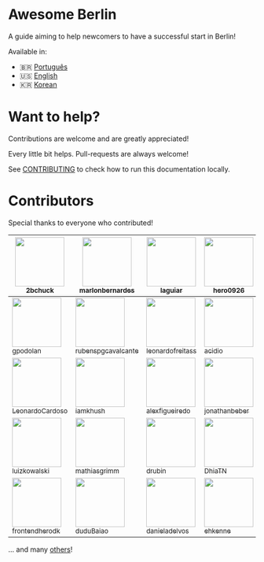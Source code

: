 # Awesome Berlin
A guide aiming to help newcomers to have a successful start in Berlin!

Available in:

- :brazil: [Português](https://marlonbernardes.github.io/awesome-berlin/pt-br/)
- :us: [English](https://marlonbernardes.github.io/awesome-berlin/en/)
- :kr: [Korean](https://marlonbernardes.github.io/awesome-berlin/kr/)

# Want to help?
Contributions are welcome and are greatly appreciated!

Every little bit helps. Pull-requests are always welcome!

See [CONTRIBUTING](./CONTRIBUTING.md) to check how to run this documentation locally.

# Contributors

Special thanks to everyone who contributed!

<!-- contributors:start -->
 | [<img src="https://avatars0.githubusercontent.com/u/1901968?v=4" width="100px" /><br /><sub>2bchuck</sub>](https://github.com/2bchuck) | [<img src="https://avatars1.githubusercontent.com/u/2975955?v=4" width="100px" /><br /><sub>marlonbernardes</sub>](https://github.com/marlonbernardes) | [<img src="https://avatars3.githubusercontent.com/u/6086?v=4" width="100px" /><br /><sub>laguiar</sub>](https://github.com/laguiar) | [<img src="https://avatars0.githubusercontent.com/u/24406427?v=4" width="100px" /><br /><sub>hero0926</sub>](https://github.com/hero0926) | [<img src="https://avatars0.githubusercontent.com/u/4949000?v=4" width="100px" /><br /><sub>gregdeane</sub>](https://github.com/gregdeane)
|---|---|---|---|---|
 | [<img src="https://avatars1.githubusercontent.com/u/29275608?v=4" width="100px" /><br /><sub>gpodolan</sub>](https://github.com/gpodolan) | [<img src="https://avatars2.githubusercontent.com/u/739913?v=4" width="100px" /><br /><sub>rubenspgcavalcante</sub>](https://github.com/rubenspgcavalcante) | [<img src="https://avatars1.githubusercontent.com/u/8210163?v=4" width="100px" /><br /><sub>leonardofreitass</sub>](https://github.com/leonardofreitass) | [<img src="https://avatars1.githubusercontent.com/u/551895?v=4" width="100px" /><br /><sub>acidio</sub>](https://github.com/acidio) | [<img src="https://avatars3.githubusercontent.com/u/446112?v=4" width="100px" /><br /><sub>pedrovitti</sub>](https://github.com/pedrovitti)
 | [<img src="https://avatars0.githubusercontent.com/u/1775157?v=4" width="100px" /><br /><sub>LeonardoCardoso</sub>](https://github.com/LeonardoCardoso) | [<img src="https://avatars1.githubusercontent.com/u/404460?v=4" width="100px" /><br /><sub>iamkhush</sub>](https://github.com/iamkhush) | [<img src="https://avatars0.githubusercontent.com/u/944615?v=4" width="100px" /><br /><sub>alexfigueiredo</sub>](https://github.com/alexfigueiredo) | [<img src="https://avatars1.githubusercontent.com/u/8309341?v=4" width="100px" /><br /><sub>jonathanbeber</sub>](https://github.com/jonathanbeber) | [<img src="https://avatars1.githubusercontent.com/u/88917?v=4" width="100px" /><br /><sub>nicbou</sub>](https://github.com/nicbou)
 | [<img src="https://avatars1.githubusercontent.com/u/112706?v=4" width="100px" /><br /><sub>luizkowalski</sub>](https://github.com/luizkowalski) | [<img src="https://avatars2.githubusercontent.com/u/450069?v=4" width="100px" /><br /><sub>mathiasgrimm</sub>](https://github.com/mathiasgrimm) | [<img src="https://avatars0.githubusercontent.com/u/237513?v=4" width="100px" /><br /><sub>drubin</sub>](https://github.com/drubin) | [<img src="https://avatars3.githubusercontent.com/u/2914703?v=4" width="100px" /><br /><sub>DhiaTN</sub>](https://github.com/DhiaTN) | [<img src="https://avatars1.githubusercontent.com/u/502575?v=4" width="100px" /><br /><sub>fernandosouza</sub>](https://github.com/fernandosouza)
 | [<img src="https://avatars2.githubusercontent.com/u/1649432?v=4" width="100px" /><br /><sub>frontendherodk</sub>](https://github.com/frontendherodk) | [<img src="https://avatars3.githubusercontent.com/u/36678?v=4" width="100px" /><br /><sub>duduBaiao</sub>](https://github.com/duduBaiao) | [<img src="https://avatars0.githubusercontent.com/u/26120299?v=4" width="100px" /><br /><sub>danieladelvos</sub>](https://github.com/danieladelvos) | [<img src="https://avatars0.githubusercontent.com/u/3342195?v=4" width="100px" /><br /><sub>ehkenne</sub>](https://github.com/ehkenne) | [<img src="https://avatars2.githubusercontent.com/u/4582134?v=4" width="100px" /><br /><sub>dermike</sub>](https://github.com/dermike)
<!-- contributors:end -->

... and many [others](https://github.com/marlonbernardes/awesome-berlin/graphs/contributors)!

